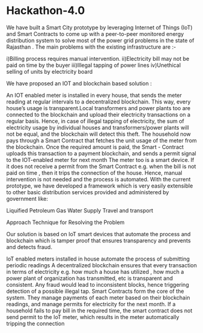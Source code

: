 # Hackathon-4.0
We have built a Smart City prototype by leveraging Internet of Things (IoT) and Smart Contracts to come up with a peer-to-peer monitored energy distribution system to solve most of the power grid problems in the state of Rajasthan . The main problems with the existing infrastructure are :-

i)Billing process requires manual intervention.
ii)Electricity bill may not be paid on time by the buyer
iii)Illegal tapping of power lines
iv)Unethical selling of units by electricity board

We have proposed an IOT and blockchain based solution :

An IOT enabled meter is installed in every house, that sends the meter reading at regular intervals to a decentralized blockchain. This way, every house’s usage is transparent.Local transformers and power plants too are connected to the blockchain and upload their electricity transactions on a regular basis. Hence, in case of illegal tapping of electricity, the sum of electricity usage by individual houses and transformers/power plants will not be equal, and the blockchain will detect this theft.
The household now pays through a Smart Contract that fetches the unit usage of the meter from the blockchain. Once the required amount is paid, the Smart - Contract uploads this transaction to a payment blockchain, and sends a permit signal to the IOT-enabled meter for next month The meter too is a smart device. If it does not receive a permit from the Smart Contract e.g. when the bill is not paid on time , then it trips the connection of the house. Hence, manual intervention is not needed and the process is automated.
With the current prototype, we have developed a framework which is very easily extensible to other basic distribution services provided and administered by government like:

Liquified Petroleum Gas
Water Supply
Travel and transport

Approach Technique for Resolving the Problem 

Our solution is based on IoT smart devices that automate the process and blockchain which is tamper proof that ensures transparency and prevents and detects fraud. 

IoT enabled meters installed in house automate the process of submitting periodic readings
A decentralized blockchain ensures that every transaction in terms of electricity e.g. how much a house has utilized , how much a power plant of organization has transmitted, etc is transparent and consistent. Any fraud would lead to inconsistent blocks, hence triggering detection of a possible illegal tap.
Smart Contracts form the core of the system. They manage payments of each meter based on their blockchain readings, and manage permits for electricity for the next month. If a household fails to pay bill in the required time, the smart contract does not send permit to the IoT meter, which results in the meter automatically tripping the connection
